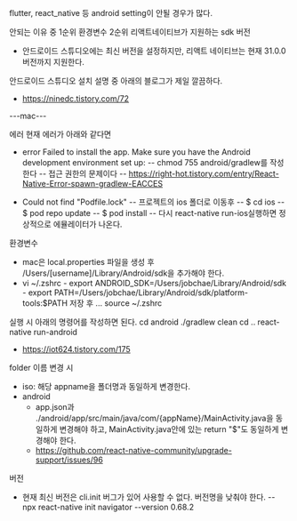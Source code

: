 flutter, react_native 등
android setting이 안될 경우가 많다.

안되는 이유 중
1순위 환경변수
2순위 리액트네이티브가 지원하는 sdk 버전

- 안드로이드 스튜디오에는 최신 버전을 설정하지만, 리액트 네이티브는 현재 31.0.0버전까지 지원한다.

안드로이드 스튜디오 설치 설명 중 아래의 블로그가 제일 깔끔하다.

- https://ninedc.tistory.com/72

---mac---

에러
현재 에러가 아래와 같다면

- error Failed to install the app. Make sure you have the Android development environment set up:
  -- chmod 755 android/gradlew를 작성한다
  -- 접근 권한의 문제이다
  -- https://right-hot.tistory.com/entry/React-Native-Error-spawn-gradlew-EACCES

- Could not find "Podfile.lock"
  -- 프로젝트의 ios 폴더로 이동후
  -- $ cd ios
  -- $ pod repo update
  -- $ pod install
  -- 다시 react-native run-ios실행하면 정상적으로 에뮬레이터가 나온다.

환경변수

- mac은 local.properties 파일을 생성 후 /Users/[username]/Library/Android/sdk을 추가해야 한다.
- vi ~/.zshrc - export ANDROID_SDK=/Users/jobchae/Library/Android/sdk - export PATH=/Users/jobchae/Library/Android/sdk/platform-tools:$PATH
  저장 후 ...
  source ~/.zshrc

실행 시 아래의 명령어를 작성하면 된다.
cd android
./gradlew clean
cd ..
react-native run-android

- https://iot624.tistory.com/175

folder 이름 변경 시

- iso: 해당 appname을 폴더명과 동일하게 변경한다.
- android
  - app.json과 ./android/app/src/main/java/com/{appName}/MainActivity.java을 동일하게 변경해야 하고, MainActivity.java안에 있는 return "$"도 동일하게 변경해야 한다.
  - https://github.com/react-native-community/upgrade-support/issues/96

버전

- 현재 최신 버전은 cli.init 버그가 있어 사용할 수 없다. 버전명을 낮춰야 한다.
  -- npx react-native init navigator --version 0.68.2
